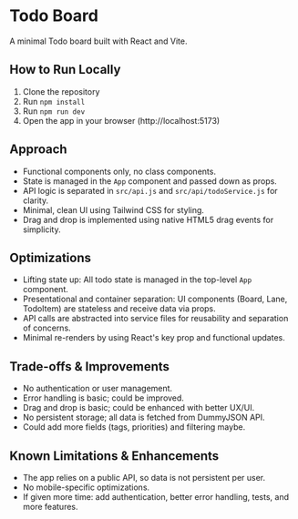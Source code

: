 # Todo Board

A minimal Todo board built with React and Vite.

## How to Run Locally

1. Clone the repository
2. Run `npm install`
3. Run `npm run dev`
4. Open the app in your browser (http://localhost:5173)

## Approach 

- Functional components only, no class components.
- State is managed in the `App` component and passed down as props.
- API logic is separated in `src/api.js` and `src/api/todoService.js` for clarity.
- Minimal, clean UI using Tailwind CSS for styling.
- Drag and drop is implemented using native HTML5 drag events for simplicity.

## Optimizations

- Lifting state up: All todo state is managed in the top-level `App` component.
- Presentational and container separation: UI components (Board, Lane, TodoItem) are stateless and receive data via props.
- API calls are abstracted into service files for reusability and separation of concerns.
- Minimal re-renders by using React's key prop and functional updates.

## Trade-offs & Improvements

- No authentication or user management.
- Error handling is basic; could be improved.
- Drag and drop is basic; could be enhanced with better UX/UI.
- No persistent storage; all data is fetched from DummyJSON API.
- Could add more fields (tags, priorities) and filtering maybe.

## Known Limitations & Enhancements

- The app relies on a public API, so data is not persistent per user.
- No mobile-specific optimizations.
- If given more time: add authentication, better error handling, tests, and more features.